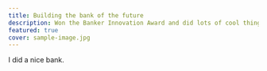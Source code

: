 ```yaml
---
title: Building the bank of the future
description: Won the Banker Innovation Award and did lots of cool things.
featured: true
cover: sample-image.jpg
---
```


I did a nice bank.
